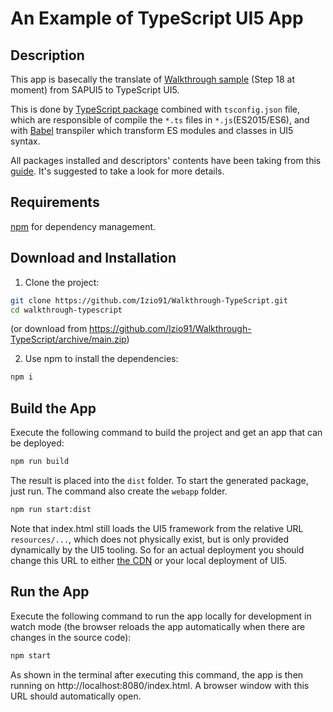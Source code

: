 # An Example of TypeScript UI5 App

## Description

This app is basecally the translate of [Walkthrough sample](https://sapui5.hana.ondemand.com/#/topic/3da5f4be63264db99f2e5b04c5e853db) (Step 18 at moment) from SAPUI5 to TypeScript UI5. 

This is done by [TypeScript package](https://www.npmjs.com/package/typescript) combined with `tsconfig.json` file, which are responsible of compile the `*.ts` files in `*.js`(ES2015/ES6), and with [Babel](https://babeljs.io/) transpiler which transform ES modules and classes in UI5 syntax. 

All packages installed and descriptors' contents have been taking from this [guide](https://github.com/SAP-samples/ui5-typescript-helloworld/blob/main/step-by-step.md). It's suggested to take a look for more details.

## Requirements

[npm](https://www.npmjs.com/) for dependency management.

## Download and Installation

1. Clone the project:

```sh
git clone https://github.com/Izio91/Walkthrough-TypeScript.git
cd walkthrough-typescript
```
    
(or download from https://github.com/Izio91/Walkthrough-TypeScript/archive/main.zip)

2. Use npm to install the dependencies:

```sh
npm i
```

## Build the App

Execute the following command to build the project and get an app that can be deployed:

```sh
npm run build
```

The result is placed into the `dist` folder. To start the generated package, just run.
The command also create the `webapp` folder.

```sh
npm run start:dist
```

Note that index.html still loads the UI5 framework from the relative URL `resources/...`, which does not physically exist, but is only provided dynamically by the UI5 tooling. So for an actual deployment you should change this URL to either [the CDN](https://openui5.hana.ondemand.com/#/topic/2d3eb2f322ea4a82983c1c62a33ec4ae) or your local deployment of UI5.

## Run the App

Execute the following command to run the app locally for development in watch mode (the browser reloads the app automatically when there are changes in the source code):

```sh
npm start
```

As shown in the terminal after executing this command, the app is then running on http://localhost:8080/index.html. A browser window with this URL should automatically open.
